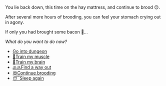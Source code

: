 You lie back down, this time on the hay mattress, and continue to brood 😒.

After several more hours of brooding, you can feel your stomach crying out in agony.

If only you had brought some bacon 🥓...

*What do you want to do now?*

- [Go into dungeon](../1/1.md)
- [💪Train my muscle](0-1A.md)
- [🧠Train my brain](0-1B.md)
- [🔙🔜Find a way out](../3/1.md)
- [😒Continue brooding](1-1DB.md)
- [😴Sleep again](../../../README.md)
